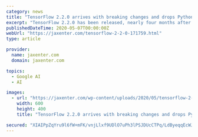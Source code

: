 ```yaml
---
category: news
title: "TensorFlow 2.2.0 arrives with breaking changes and drops Python 2 support"
excerpt: "TensorFlow 2.2.0 has been released, nearly four months after v2.1.0. The TensorFlow team has been keeping busy: In the latest version of the machine learning platform, they have added lots of new features and breaking changes, and have also fixed several bugs."
publishedDateTime: 2020-05-07T00:00:00Z
webUrl: "https://jaxenter.com/tensorflow-2-2-0-171759.html"
type: article

provider:
  name: jaxenter.com
  domain: jaxenter.com

topics:
  - Google AI
  - AI

images:
  - url: "https://jaxenter.com/wp-content/uploads/2020/05/tensorflow-2-2-0.jpg"
    width: 600
    height: 400
    title: "TensorFlow 2.2.0 arrives with breaking changes and drops Python 2 support"

secured: "XIAIPpZqYru9l6fW+mFK/vnjLlxf9UDlO7uPh3lPSJDUcCTPq/LdByeqqEcWJuXx2cO1LAIyg0/yMn8T8YRkVMrLgRZ1NDQxXN/BVMN/BVSEzeUh26j6FMkcvaYI0r4kKGoSTAeRpmCj+4/qoX9EadthH3++r1pZQLwnnkWCDIAOl35InzDmqtrm9TRl+KW6RDD/8PViNSsud2GVSNQClP3c7YTt8Ydv8L0yRJloBap6dstXEVN4upqgM4B57Jjhk+6Kd5jJ6NG+8/UYqNRROzsjHFUW3J6vpcdFgZ0GoGLLb2kXQZQQ+Z88xpKtyorK;GqwsqfGmBO1cRWWc84vLyQ=="
---
```


